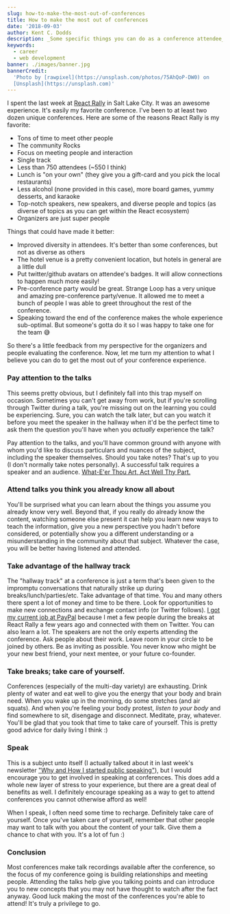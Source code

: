 ```yaml
---
slug: how-to-make-the-most-out-of-conferences
title: How to make the most out of conferences
date: '2018-09-03'
author: Kent C. Dodds
description: _Some specific things you can do as a conference attendee_
keywords:
  - career
  - web development
banner: ./images/banner.jpg
bannerCredit:
  'Photo by [rawpixel](https://unsplash.com/photos/75AhQoP-DW0) on
  [Unsplash](https://unsplash.com)'
---
```


I spent the last week at [React Rally](https://www.reactrally.com) in Salt Lake
City. It was an awesome experience. It's easily my favorite conference. I've
been to at least two dozen unique conferences. Here are some of the reasons
React Rally is my favorite:

- Tons of time to meet other people
- The community Rocks
- Focus on meeting people and interaction
- Single track
- Less than 750 attendees (~550 I think)
- Lunch is "on your own" (they give you a gift-card and you pick the local
  restaurants)
- Less alcohol (none provided in this case), more board games, yummy desserts,
  and karaoke
- Top-notch speakers, new speakers, and diverse people and topics (as diverse of
  topics as you can get within the React ecosystem)
- Organizers are just super people

Things that could have made it better:

- Improved diversity in attendees. It's better than some conferences, but not as
  diverse as others
- The hotel venue is a pretty convenient location, but hotels in general are a
  little dull
- Put twitter/github avatars on attendee's badges. It will allow connections to
  happen much more easily!
- Pre-conference party would be great. Strange Loop has a very unique and
  amazing pre-conference party/venue. It allowed me to meet a bunch of people I
  was able to greet throughout the rest of the conference.
- Speaking toward the end of the conference makes the whole experience
  sub-optimal. But someone's gotta do it so I was happy to take one for the team
  😅

So there's a little feedback from my perspective for the organizers and people
evaluating the conference. Now, let me turn my attention to what I believe you
can do to get the most out of your conference experience.

### Pay attention to the talks

This seems pretty obvious, but I definitely fall into this trap myself on
occasion. Sometimes you can't get away from work, but if you're scrolling
through Twitter during a talk, you're missing out on the learning you could be
experiencing. Sure, you can watch the talk later, but can you watch it before
you meet the speaker in the hallway when it'd be the perfect time to ask them
the question you'll have when you _actually_ experience the talk?

Pay attention to the talks, and you'll have common ground with anyone with whom
you'd like to discuss particulars and nuances of the subject, including the
speaker themselves. Should you take notes? That's up to you (I don't normally
take notes personally). A successful talk requires a speaker and an audience.
[What-E'er Thou Art, Act Well Thy Part.](https://education.byu.edu/magazine/winter2016/act_well_thy_part)

### Attend talks you think you already know all about

You'll be surprised what you can learn about the things you assume you already
know very well. Beyond that, if you really do already know the content, watching
someone else present it can help you learn new ways to teach the information,
give you a new perspective you hadn't before considered, or potentially show you
a different understanding or a misunderstanding in the community about that
subject. Whatever the case, you will be better having listened and attended.

### Take advantage of the hallway track

The "hallway track" at a conference is just a term that's been given to the
impromptu conversations that naturally strike up during
breaks/lunch/parties/etc. Take advantage of that time. You and many others there
spent a lot of money and time to be there. Look for opportunities to make new
connections and exchange contact info (or Twitter follows).
[I got my current job at PayPal](https://github.com/kentcdodds/ama/issues/47)
because I met a few people during the breaks at React Rally a few years ago and
connected with them on Twitter. You can also learn a lot. The speakers are not
the only experts attending the conference. Ask people about their work. Leave
room in your circle to be joined by others. Be as inviting as possible. You
never know who might be your new best friend, your next mentee, or your future
co-founder.

### Take breaks; take care of yourself.

Conferences (especially of the multi-day variety) are exhausting. Drink plenty
of water and eat well to give you the energy that your body and brain need. When
you wake up in the morning, do some stretches (and air squats). And when you're
feeling your body protest, _listen to your body_ and find somewhere to sit,
disengage and disconnect. Meditate, pray, whatever. You'll be glad that you took
that time to take care of yourself. This is pretty good advice for daily living
I think :)

### Speak

This is a subject unto itself (I actually talked about it in last week's
newsletter
["Why and How I started public speaking"](/blog/why-and-how-i-started-public-speaking)),
but I would encourage you to get involved in speaking at conferences. This does
add a whole new layer of stress to your experience, but there are a great deal
of benefits as well. I definitely encourage speaking as a way to get to attend
conferences you cannot otherwise afford as well!

When I speak, I often need some time to recharge. Definitely take care of
yourself. Once you've taken care of yourself, remember that other people may
want to talk with you about the content of your talk. Give them a chance to chat
with you. It's a lot of fun :)

### Conclusion

Most conferences make talk recordings available after the conference, so the
focus of my conference going is building relationships and meeting people.
Attending the talks help give you talking points and can introduce you to new
concepts that you may not have thought to watch after the fact anyway. Good luck
making the most of the conferences you're able to attend! It's truly a privilege
to go.
